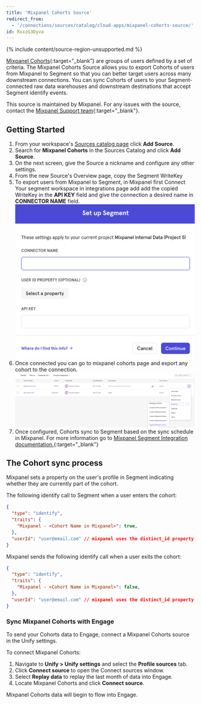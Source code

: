 ```yaml
---
title: 'Mixpanel Cohorts Source'
redirect_from:
  - '/connections/sources/catalog/cloud-apps/mixpanel-cohorts-source/'
id: RxxzG3Dyva
---
```


{% include content/source-region-unsupported.md %}

[Mixpanel Cohorts](https://help.mixpanel.com/hc/en-us/articles/115005708186-Cohorts-Overview-){:target="_blank”} are groups of users defined by a set of criteria. The Mixpanel Cohorts Source allows you to export Cohorts of users from Mixpanel to Segment so that you can better target users across many downstream connections. You can sync Cohorts of users to your Segment-connected raw data warehouses and downstream destinations that accept Segment identify events.

This source is maintained by Mixpanel. For any issues with the source, contact the [Mixpanel Support team](https://help.mixpanel.com/hc/en-us/requests/new){:target="_blank"}.

## Getting Started

1. From your workspace's [Sources catalog page](https://app.segment.com/goto-my-workspace/sources/catalog) click **Add Source**.
2. Search for **Mixpanel Cohorts** in the Sources Catalog and click **Add Source**.
3. On the next screen, give the Source a nickname and configure any other settings.
4. From the new Source's Overview page, copy the Segment WriteKey
5. To export users from Mixpanel to Segment, in Mixpanel first Connect Your segment workspace in  integrations page add add the copied WriteKey in the **API KEY** field and give the connection a desired name in **CONNECTOR NAME** field. ![Add the connector name](images/connect.png)
6. Once connected you can go to mixpanel cohorts page and export any cohort to the connection.![Export cohorts](images/export.png)
7. Once configured, Cohorts sync to Segment based on the sync schedule in Mixpanel. For more information go to [Mixpanel Segment Integration documentation.](https://help.mixpanel.com/hc/en-us/articles/4408988683156-Segment-Integration){:target="_blank"}



## The Cohort sync process

Mixpanel sets a property on the user's profile in Segment indicating whether they are currently part of the cohort.

The following identify call to Segment when a user enters the cohort:
```json
{
  "type": "identify",
  "traits": {
    "Mixpanel - <Cohort Name in Mixpanel>": true,
  },
  "userId": "user@email.com" // mixpanel uses the distinct_id property here
}
```


Mixpanel sends the following identify call when a user exits the cohort:
```json
{
  "type": "identify",
  "traits": {
    "Mixpanel - <Cohort Name in Mixpanel>": false,
  },
  "userId": "user@email.com" // mixpanel uses the distinct_id property here
}
```

### Sync Mixpanel Cohorts with Engage

To send your Cohorts data to Engage, connect a Mixpanel Cohorts source in the Unify settings.

To connect Mixpanel Cohorts:

1. Navigate to **Unify > Unify settings** and select the **Profile sources** tab.
2. Click **Connect source** to open the Connect sources window.
3. Select **Replay data** to replay the last month of data into Engage.
4. Locate Mixpanel Cohorts and click **Connect source**.

Mixpanel Cohorts data will begin to flow into Engage.

